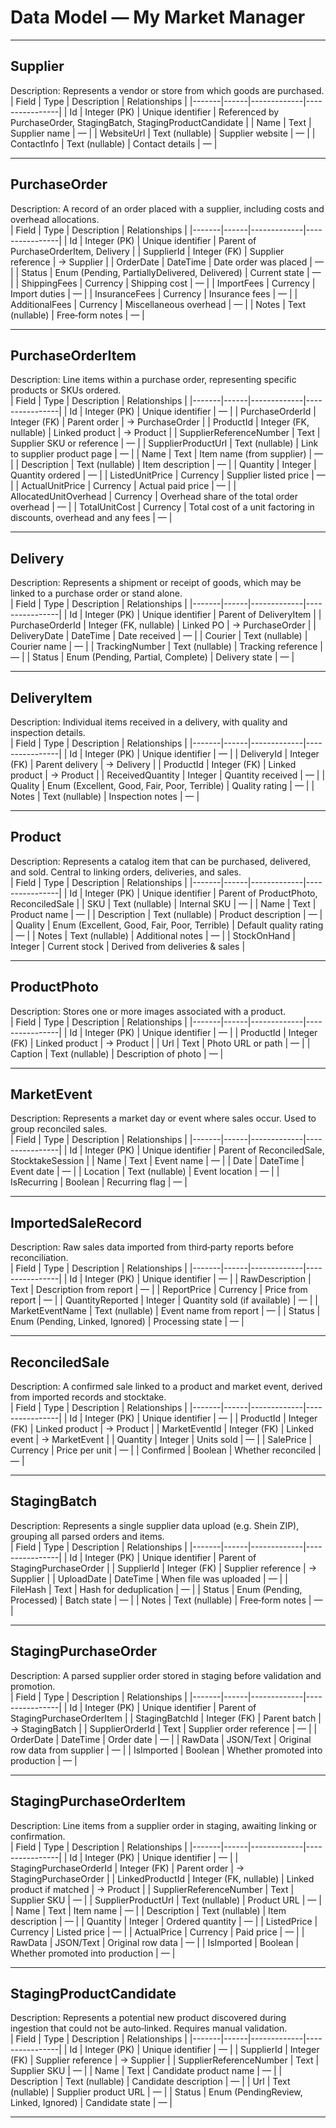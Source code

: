 # Data Model — My Market Manager

---

## Supplier
Description: Represents a vendor or store from which goods are purchased.  
| Field | Type | Description | Relationships |
|-------|------|-------------|----------------|
| Id | Integer (PK) | Unique identifier | Referenced by PurchaseOrder, StagingBatch, StagingProductCandidate |
| Name | Text | Supplier name | — |
| WebsiteUrl | Text (nullable) | Supplier website | — |
| ContactInfo | Text (nullable) | Contact details | — |

---

## PurchaseOrder
Description: A record of an order placed with a supplier, including costs and overhead allocations.  
| Field | Type | Description | Relationships |
|-------|------|-------------|----------------|
| Id | Integer (PK) | Unique identifier | Parent of PurchaseOrderItem, Delivery |
| SupplierId | Integer (FK) | Supplier reference | → Supplier |
| OrderDate | DateTime | Date order was placed | — |
| Status | Enum (Pending, PartiallyDelivered, Delivered) | Current state | — |
| ShippingFees | Currency | Shipping cost | — |
| ImportFees | Currency | Import duties | — |
| InsuranceFees | Currency | Insurance fees | — |
| AdditionalFees | Currency | Miscellaneous overhead | — |
| Notes | Text (nullable) | Free‑form notes | — |

---

## PurchaseOrderItem
Description: Line items within a purchase order, representing specific products or SKUs ordered.  
| Field | Type | Description | Relationships |
|-------|------|-------------|----------------|
| Id | Integer (PK) | Unique identifier | — |
| PurchaseOrderId | Integer (FK) | Parent order | → PurchaseOrder |
| ProductId | Integer (FK, nullable) | Linked product | → Product |
| SupplierReferenceNumber | Text | Supplier SKU or reference | — |
| SupplierProductUrl | Text (nullable) | Link to supplier product page | — |
| Name | Text | Item name (from supplier) | — |
| Description | Text (nullable) | Item description | — |
| Quantity | Integer | Quantity ordered | — |
| ListedUnitPrice | Currency | Supplier listed price | — |
| ActualUnitPrice | Currency | Actual paid price | — |
| AllocatedUnitOverhead | Currency | Overhead share of the total order overhead | — |
| TotalUnitCost | Currency | Total cost of a unit factoring in discounts, overhead and any fees | — |

---

## Delivery
Description: Represents a shipment or receipt of goods, which may be linked to a purchase order or stand alone.  
| Field | Type | Description | Relationships |
|-------|------|-------------|----------------|
| Id | Integer (PK) | Unique identifier | Parent of DeliveryItem |
| PurchaseOrderId | Integer (FK, nullable) | Linked PO | → PurchaseOrder |
| DeliveryDate | DateTime | Date received | — |
| Courier | Text (nullable) | Courier name | — |
| TrackingNumber | Text (nullable) | Tracking reference | — |
| Status | Enum (Pending, Partial, Complete) | Delivery state | — |

---

## DeliveryItem
Description: Individual items received in a delivery, with quality and inspection details.  
| Field | Type | Description | Relationships |
|-------|------|-------------|----------------|
| Id | Integer (PK) | Unique identifier | — |
| DeliveryId | Integer (FK) | Parent delivery | → Delivery |
| ProductId | Integer (FK) | Linked product | → Product |
| ReceivedQuantity | Integer | Quantity received | — |
| Quality | Enum (Excellent, Good, Fair, Poor, Terrible) | Quality rating | — |
| Notes | Text (nullable) | Inspection notes | — |

---

## Product
Description: Represents a catalog item that can be purchased, delivered, and sold. Central to linking orders, deliveries, and sales.  
| Field | Type | Description | Relationships |
|-------|------|-------------|----------------|
| Id | Integer (PK) | Unique identifier | Parent of ProductPhoto, ReconciledSale |
| SKU | Text (nullable) | Internal SKU | — |
| Name | Text | Product name | — |
| Description | Text (nullable) | Product description | — |
| Quality | Enum (Excellent, Good, Fair, Poor, Terrible) | Default quality rating | — |
| Notes | Text (nullable) | Additional notes | — |
| StockOnHand | Integer | Current stock | Derived from deliveries & sales |

---

## ProductPhoto
Description: Stores one or more images associated with a product.  
| Field | Type | Description | Relationships |
|-------|------|-------------|----------------|
| Id | Integer (PK) | Unique identifier | — |
| ProductId | Integer (FK) | Linked product | → Product |
| Url | Text | Photo URL or path | — |
| Caption | Text (nullable) | Description of photo | — |

---

## MarketEvent
Description: Represents a market day or event where sales occur. Used to group reconciled sales.  
| Field | Type | Description | Relationships |
|-------|------|-------------|----------------|
| Id | Integer (PK) | Unique identifier | Parent of ReconciledSale, StocktakeSession |
| Name | Text | Event name | — |
| Date | DateTime | Event date | — |
| Location | Text (nullable) | Event location | — |
| IsRecurring | Boolean | Recurring flag | — |

---

## ImportedSaleRecord
Description: Raw sales data imported from third‑party reports before reconciliation.  
| Field | Type | Description | Relationships |
|-------|------|-------------|----------------|
| Id | Integer (PK) | Unique identifier | — |
| RawDescription | Text | Description from report | — |
| ReportPrice | Currency | Price from report | — |
| QuantityReported | Integer | Quantity sold (if available) | — |
| MarketEventName | Text (nullable) | Event name from report | — |
| Status | Enum (Pending, Linked, Ignored) | Processing state | — |

---

## ReconciledSale
Description: A confirmed sale linked to a product and market event, derived from imported records and stocktake.  
| Field | Type | Description | Relationships |
|-------|------|-------------|----------------|
| Id | Integer (PK) | Unique identifier | — |
| ProductId | Integer (FK) | Linked product | → Product |
| MarketEventId | Integer (FK) | Linked event | → MarketEvent |
| Quantity | Integer | Units sold | — |
| SalePrice | Currency | Price per unit | — |
| Confirmed | Boolean | Whether reconciled | — |


---

## StagingBatch
Description: Represents a single supplier data upload (e.g. Shein ZIP), grouping all parsed orders and items.  
| Field | Type | Description | Relationships |
|-------|------|-------------|----------------|
| Id | Integer (PK) | Unique identifier | Parent of StagingPurchaseOrder |
| SupplierId | Integer (FK) | Supplier reference | → Supplier |
| UploadDate | DateTime | When file was uploaded | — |
| FileHash | Text | Hash for deduplication | — |
| Status | Enum (Pending, Processed) | Batch state | — |
| Notes | Text (nullable) | Free‑form notes | — |

---

## StagingPurchaseOrder
Description: A parsed supplier order stored in staging before validation and promotion.  
| Field | Type | Description | Relationships |
|-------|------|-------------|----------------|
| Id | Integer (PK) | Unique identifier | Parent of StagingPurchaseOrderItem |
| StagingBatchId | Integer (FK) | Parent batch | → StagingBatch |
| SupplierOrderId | Text | Supplier order reference | — |
| OrderDate | DateTime | Order date | — |
| RawData | JSON/Text | Original row data from supplier | — |
| IsImported | Boolean | Whether promoted into production | — |

---

## StagingPurchaseOrderItem
Description: Line items from a supplier order in staging, awaiting linking or confirmation.  
| Field | Type | Description | Relationships |
|-------|------|-------------|----------------|
| Id | Integer (PK) | Unique identifier | — |
| StagingPurchaseOrderId | Integer (FK) | Parent order | → StagingPurchaseOrder |
| LinkedProductId | Integer (FK, nullable) | Linked product if matched | → Product |
| SupplierReferenceNumber | Text | Supplier SKU | — |
| SupplierProductUrl | Text (nullable) | Product URL | — |
| Name | Text | Item name | — |
| Description | Text (nullable) | Item description | — |
| Quantity | Integer | Ordered quantity | — |
| ListedPrice | Currency | Listed price | — |
| ActualPrice | Currency | Paid price | — |
| RawData | JSON/Text | Original row data | — |
| IsImported | Boolean | Whether promoted into production | — |

---

## StagingProductCandidate
Description: Represents a potential new product discovered during ingestion that could not be auto‑linked. Requires manual validation.  
| Field | Type | Description | Relationships |
|-------|------|-------------|----------------|
| Id | Integer (PK) | Unique identifier | — |
| SupplierId | Integer (FK) | Supplier reference | → Supplier |
| SupplierReferenceNumber | Text | Supplier SKU | — |
| Name | Text | Candidate product name | — |
| Description | Text (nullable) | Candidate description | — |
| Url | Text (nullable) | Supplier product URL | — |
| Status | Enum (PendingReview, Linked, Ignored) | Candidate state | — |

---

